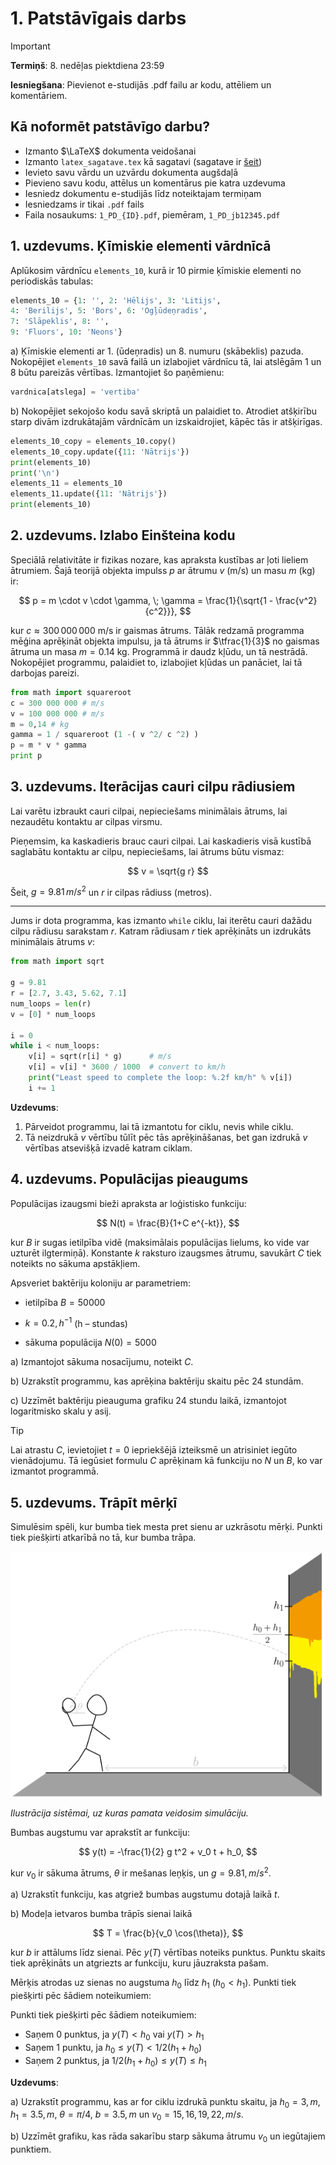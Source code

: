 # 1. Patstāvīgais darbs

> [!IMPORTANT]
> **Termiņš**: 8. nedēļas piektdiena 23:59
>
> **Iesniegšana**:
> Pievienot e-studijās .pdf failu ar kodu, attēliem un komentāriem.

## Kā noformēt patstāvīgo darbu?

- Izmanto $\LaTeX$ dokumenta veidošanai
- Izmanto `latex_sagatave.tex` kā sagatavi (sagatave ir [šeit](https://github.com/AnthonyTSV/DatZB011/blob/main/08-Week/latex_sagatave.tex))
- Ievieto savu vārdu un uzvārdu dokumenta augšdaļā
- Pievieno savu kodu, attēlus un komentārus pie katra uzdevuma
- Iesniedz dokumentu e-studijās līdz noteiktajam termiņam
- Iesniedzams ir tikai `.pdf` fails
- Faila nosaukums: `1_PD_{ID}.pdf`, piemēram, `1_PD_jb12345.pdf`

## 1. uzdevums. Ķīmiskie elementi vārdnīcā

Aplūkosim vārdnīcu `elements_10`, kurā ir 10 pirmie ķīmiskie elementi no periodiskās tabulas:

```python
elements_10 = {1: '', 2: 'Hēlijs', 3: 'Litijs',
4: 'Berilijs', 5: 'Bors', 6: 'Ogļūdeņradis',
7: 'Slāpeklis', 8: '',
9: 'Fluors', 10: 'Neons'}
```

a) Ķīmiskie elementi ar 1. (ūdeņradis) un 8. numuru (skābeklis) pazuda.
Nokopējiet `elements_10` savā failā un izlabojiet vārdnīcu tā, lai atslēgām 1 un 8 būtu pareizās vērtības. Izmantojiet šo paņēmienu:

```python
vardnica[atslega] = 'vertiba'
```

b) Nokopējiet sekojošo kodu savā skriptā un palaidiet to. Atrodiet atšķirību starp divām izdrukātajām vārdnīcām un izskaidrojiet, kāpēc tās ir atšķirīgas.

```python
elements_10_copy = elements_10.copy()
elements_10_copy.update({11: 'Nātrijs'})
print(elements_10)
print('\n')
elements_11 = elements_10
elements_11.update({11: 'Nātrijs'})
print(elements_10)
```

## 2. uzdevums. Izlabo Einšteina kodu

Speciālā relativitāte ir fizikas nozare, kas apraksta kustības ar ļoti lieliem ātrumiem.
Šajā teorijā objekta impulss $p$ ar ātrumu $v$ (m/s) un masu $m$ (kg) ir:

$$
p = m \cdot v \cdot \gamma, \; \gamma = \frac{1}{\sqrt{1 - \frac{v^2}{c^2}}},
$$

kur $c \approx 300 \, 000 \, 000$ m/s ir gaismas ātrums. Tālāk redzamā programma mēģina aprēķināt objekta impulsu, ja tā ātrums ir $\tfrac{1}{3}$ no gaismas ātruma un masa $m = 0.14$ kg. Programmā ir daudz kļūdu, un tā nestrādā.
Nokopējiet programmu, palaidiet to, izlabojiet kļūdas un panāciet, lai tā darbojas pareizi.

```python
from math import squareroot
c = 300 000 000 # m/s
v = 100 000 000 # m/s
m = 0,14 # kg
gamma = 1 / squareroot (1 -( v ^2/ c ^2) )
p = m * v * gamma
print p
```

## 3. uzdevums. Iterācijas cauri cilpu rādiusiem

Lai varētu izbraukt cauri cilpai, nepieciešams minimālais ātrums, lai nezaudētu kontaktu ar cilpas virsmu.

Pieņemsim, ka kaskadieris brauc cauri cilpai. Lai kaskadieris visā kustībā saglabātu kontaktu ar cilpu, nepieciešams, lai ātrums būtu vismaz:

$$
v = \sqrt{g r}
$$

Šeit, $g = 9.81 \, m/s^2$ un $r$ ir cilpas rādiuss (metros).

---

Jums ir dota programma, kas izmanto `while` ciklu, lai iterētu cauri dažādu cilpu rādiusu sarakstam $r$.
Katram rādiusam $r$ tiek aprēķināts un izdrukāts minimālais ātrums $v$:

```python
from math import sqrt

g = 9.81
r = [2.7, 3.43, 5.62, 7.1]
num_loops = len(r)
v = [0] * num_loops

i = 0
while i < num_loops:
    v[i] = sqrt(r[i] * g)      # m/s
    v[i] = v[i] * 3600 / 1000  # convert to km/h
    print("Least speed to complete the loop: %.2f km/h" % v[i])
    i += 1
```

**Uzdevums**:

1. Pārveidot programmu, lai tā izmantotu for ciklu, nevis while ciklu.
2. Tā neizdrukā $v$ vērtību tūlīt pēc tās aprēķināšanas, bet gan izdrukā $v$ vērtības atsevišķā izvadē katram ciklam.

## 4. uzdevums. Populācijas pieaugums

Populācijas izaugsmi bieži apraksta ar loģistisko funkciju:

$$
N(t) = \frac{B}{1+C e^{-kt}},
$$

kur $B$ ir sugas ietilpība vidē (maksimālais populācijas lielums, ko vide var uzturēt ilgtermiņā).
Konstante $k$ raksturo izaugsmes ātrumu, savukārt $C$ tiek noteikts no sākuma apstākļiem.

Apsveriet baktēriju koloniju ar parametriem:

- ietilpība $B = 50000$

- $k = 0.2 , h^{-1}$ (h – stundas)

- sākuma populācija $N(0) = 5000$

a) Izmantojot sākuma nosacījumu, noteikt $C$.

b) Uzrakstīt programmu, kas aprēķina baktēriju skaitu pēc 24 stundām.

c) Uzzīmēt baktēriju pieauguma grafiku 24 stundu laikā, izmantojot logaritmisko skalu y asij.

>[!TIP]
> Lai atrastu $C$, ievietojiet $t = 0$ iepriekšējā izteiksmē un atrisiniet iegūto vienādojumu. Tā iegūsiet formulu $C$ aprēķinam kā funkciju no $N$ un $B$, ko var izmantot programmā.

## 5. uzdevums. Trāpīt mērķī

Simulēsim spēli, kur bumba tiek mesta pret sienu ar uzkrāsotu mērķi. Punkti tiek piešķirti atkarībā no tā, kur bumba trāpa.

![hit_target](hit_target.png)

_Ilustrācija sistēmai, uz kuras pamata veidosim simulāciju._

Bumbas augstumu var aprakstīt ar funkciju:

$$
y(t) = -\frac{1}{2} g t^2 + v_0 t + h_0,
$$

kur $v_0$ ir sākuma ātrums, $\theta$ ir mešanas leņķis, un $g = 9.81 , m/s^2$.

a) Uzrakstīt funkciju, kas atgriež bumbas augstumu dotajā laikā $t$.

b) Modeļa ietvaros bumba trāpīs sienai laikā

$$
T = \frac{b}{v_0 \cos(\theta)},
$$

kur $b$ ir attālums līdz sienai.
Pēc $y(T)$ vērtības noteiks punktus. Punktu skaits tiek aprēķināts un atgriezts ar funkciju, kuru jāuzraksta pašam.

Mērķis atrodas uz sienas no augstuma $h_0$ līdz $h_1$ ($h_0 < h_1$).
Punkti tiek piešķirti pēc šādiem noteikumiem:

Punkti tiek piešķirti pēc šādiem noteikumiem:

- Saņem 0 punktus, ja $y(T) < h_0$ vai $y(T) > h_1$
- Saņem 1 punktu, ja $h_0 ≤ y(T) < 1/2 (h_1 + h_0)$
- Saņem 2 punktus, ja $1/2 (h_1 + h_0) ≤ y(T) ≤ h_1$

**Uzdevums**:

a) Uzrakstīt programmu, kas ar for ciklu izdrukā punktu skaitu, ja
$h_0 = 3 , m$, $h_1 = 3.5 , m$, $\theta = \pi/4$, $b = 3.5 , m$ un $v_0 = 15, 16, 19, 22 , m/s$.

b) Uzzīmēt grafiku, kas rāda sakarību starp sākuma ātrumu $v_0$ un iegūtajiem punktiem.
